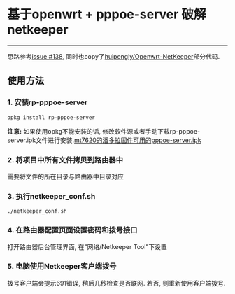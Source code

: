 # 基于openwrt + pppoe-server 破解netkeeper
-----------------
思路参考[issue #138](https://github.com/miao1007/Openwrt-NetKeeper/issues/138), 同时也copy了[huipengly/Openwrt-NetKeeper](https://github.com/huipengly/Openwrt-NetKeeper/tree/master/netkeeper4-use-pppoer-server)部分代码.

## 使用方法  
### 1. 安装rp-pppoe-server  
```
opkg install rp-pppoe-server
```
**注意:** 如果使用opkg不能安装的话, 修改软件源或者手动下载rp-pppoe-server.ipk文件进行安装.[mt7620的潘多拉固件可用的pppoe-server.ipk](http://downloads.openwrt.org.cn/PandoraBox/ralink/mt7620_old/packages/)
### 2. 将项目中所有文件拷贝到路由器中
需要将文件的所在目录与路由器中目录对应
### 3. 执行netkeeper_conf.sh
```./netkeeper_conf.sh```
### 4. 在路由器配置页面设置密码和拨号接口
打开路由器后台管理界面, 在"网络/Netkeeper Tool"下设置
### 5. 电脑使用Netkeeper客户端拨号
拨号客户端会提示691错误, 稍后几秒检查是否联网. 若否, 则重新使用客户端拨号.
